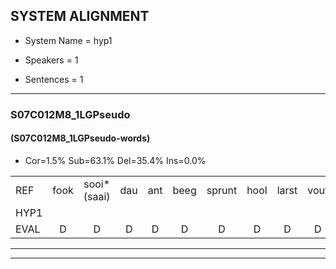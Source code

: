 
## SYSTEM ALIGNMENT

- System Name = hyp1

- Speakers = 1

- Sentences = 1

---

### S07C012M8_1LGPseudo

#### (S07C012M8_1LGPseudo-words)

- Cor=1.5%	Sub=63.1%	Del=35.4%	Ins=0.0%

|  |  |  |  |  |  |  |  |  |  |  |  |  |  |  |  |  |  |  |  |  |  |  |  |  |  |  |  |  |  |  |  |  |  |  |  |  |  |  |  |  |  |  |  |  |  |  |  |  |  |  |  |  |  |  |  |  |  |  |  |  |  |  |  |  |  |
|:--- |:---:|:---:|:---:|:---:|:---:|:---:|:---:|:---:|:---:|:---:|:---:|:---:|:---:|:---:|:---:|:---:|:---:|:---:|:---:|:---:|:---:|:---:|:---:|:---:|:---:|:---:|:---:|:---:|:---:|:---:|:---:|:---:|:---:|:---:|:---:|:---:|:---:|:---:|:---:|:---:|:---:|:---:|:---:|:---:|:---:|:---:|:---:|:---:|:---:|:---:|:---:|:---:|:---:|:---:|:---:|:---:|:---:|:---:|:---:|:---:|:---:|:---:|:---:|:---:|:---:|
| REF | fook | sooi*(saai) | dau | ant | beeg | sprunt | hool | larst | vout | zwoei*(zwaai) | zwoei | fam | fam | rachts | * | * | * | rachts | vaap | sprieuw | * | keng | swoers | doer | plirt | * | * | plirt | jien | blard | * | * | * | guul | hoekt | neeuw*(nieuw) | noork | vid | zans | * | * | zans | leum | haans | spaai | sjalt | *s | heik*(hek) | sank | * | * | sank | roen | frijk | *(frak) | eem | schard | schard | schard | grek | *s | grek | dron | snaaf | stuid |
| HYP1 |  |  |  |  |  |  |  |  |  |  |  |  |  |  |  |  |  |  |  |  |  |  |  | fok | siy | do | n | weg | spunt | ho | last | foud | swai | swoei | van | fa | spra | kem | smoord | door | bleeft | pa | pada | eel | hoe | knio | noit | n | jo | neee | soms | nuh | os | pa | schild | hik | son | goon | fak | éém | shart | grek | ton | naf | stuit |
| EVAL | D | D | D | D | D | D | D | D | D | D | D | D | D | D | D | D | D | D | D | D | D | D | D | S | S | S | S | S | S | S | S | S | S | S | S | S | S | S | S | S | S | S | S | S | S | S | S | S | S | S | S | S | S | S | S | S | S | S | S | S | S |  | S | S | S |
---

---

